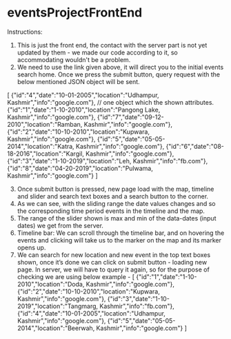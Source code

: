 # eventsProjectFrontEnd

Instructions:
1. This is just the front end, the contact with the server part is not yet updated by them - we made our code according to it, so accommodating wouldn't be a problem.
2. We need to use the link given above, it will direct you to the initial events search home. Once we press the submit button, query request with the below mentioned JSON object will be sent.

[
  {"id":"4","date":"10-01-2005","location":"Udhampur, Kashmir","info":"google.com"}, // one object which the shown attributes.
  {"id":"1","date":"1-10-2010","location":"Pangong Lake, Kashmir","info":"google.com"},
  {"id":"7","date":"09-12-2010","location":"Ramban, Kashmir","info":"google.com"},
  {"id":"2","date":"10-10-2010","location":"Kupwara, Kashmir","info":"google.com"},
  {"id":"5","date":"05-05-2014","location":"Katra, Kashmir","info":"google.com"},
  {"id":"6","date":"08-18-2016","location":"Kargil, Kashmir","info":"google.com"},
  {"id":"3","date":"1-10-2019","location":"Leh, Kashmir","info":"fb.com"},
  {"id":"8","date":"04-20-2019","location":"Pulwama, Kashmir","info":"google.com"}
]

3. Once submit button is pressed, new page load with the map, timeline and slider and search text boxes and a search button to the corner.
4. As we can see, with the sliding range the date values changes and so the corresponding time period events in the timeline and the map. 
5. The range of the slider shown is max and min of the data-dates (input dates) we get from the server. 
6. Timeline bar: We can scroll through the timeline bar, and on hovering the events and clicking will take us to the marker on the map and its marker opens up.
6. We can search for new location and new event in the top text boxes shown, once it’s done we can click on submit button - loading new page. In server, we will have to query it again, so for the purpose  of checking we are using below example - 
        [
          {"id":"1","date":"1-10-2010","location":"Doda, Kashmir","info":"google.com"},
          {"id":"2","date":"10-10-2010","location":"Kupwara, Kashmir","info":"google.com"},
          {"id":"3","date":"1-10-2019","location":"Tangmarg, Kashmir","info":"fb.com"},
          {"id":"4","date":"10-01-2005","location":"Udhampur, Kashmir","info":"google.com"},
          {"id":"5","date":"05-05-2014","location":"Beerwah, Kashmir","info":"google.com"}
          ]
